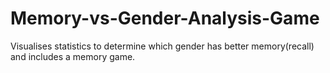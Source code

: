 # Memory-vs-Gender-Analysis-Game
Visualises statistics to determine which gender has better memory(recall) and includes a memory game. 
